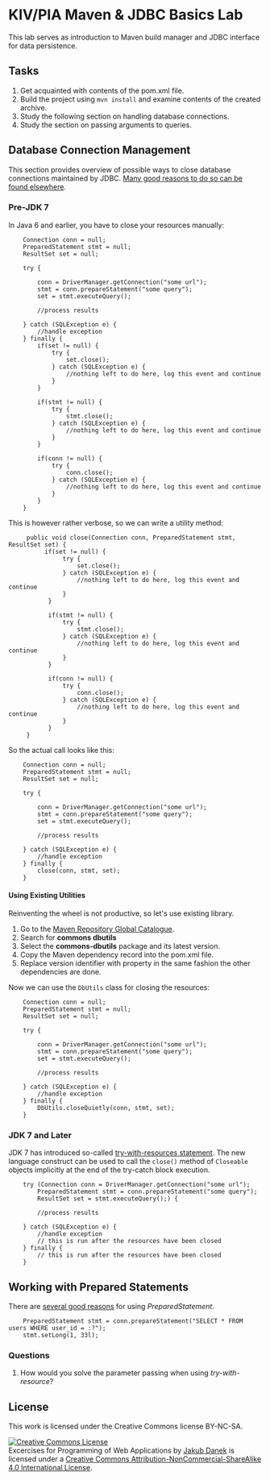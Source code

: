 # KIV/PIA Maven & JDBC Basics Lab 

This lab serves as introduction to Maven build manager and JDBC interface for data persistence.

## Tasks

1. Get acquainted with contents of the pom.xml file.
1. Build the project using ```mvn install``` and examine contents of the created archive.
1. Study the following section on handling database connections.
1. Study the section on passing arguments to queries.

## Database Connection Management

This section provides overview of possible ways to close database connections maintained by JDBC. [Many good reasons
to do so can be found elsewhere](https://www.google.cz/search?q=why+close+database+connection).

### Pre-JDK 7

In Java 6 and earlier, you have to close your resources manually:

        Connection conn = null;
        PreparedStatement stmt = null;
        ResultSet set = null;

        try {

            conn = DriverManager.getConnection("some url");
            stmt = conn.prepareStatement("some query");
            set = stmt.executeQuery();

            //process results

        } catch (SQLException e) {
            //handle exception
        } finally {
            if(set != null) {
                try {
                    set.close();
                } catch (SQLException e) {
                    //nothing left to do here, log this event and continue
                }
            }

            if(stmt != null) {
                try {
                    stmt.close();
                } catch (SQLException e) {
                    //nothing left to do here, log this event and continue
                }
            }

            if(conn != null) {
                try {
                    conn.close();
                } catch (SQLException e) {
                    //nothing left to do here, log this event and continue
                }
            }
        }
        
This is however rather verbose, so we can write a utility method:
         
         public void close(Connection conn, PreparedStatement stmt, ResultSet set) {
              if(set != null) {
                   try {
                       set.close();
                   } catch (SQLException e) {
                       //nothing left to do here, log this event and continue
                   }
               }
   
               if(stmt != null) {
                   try {
                       stmt.close();
                   } catch (SQLException e) {
                       //nothing left to do here, log this event and continue
                   }
               }
   
               if(conn != null) {
                   try {
                       conn.close();
                   } catch (SQLException e) {
                       //nothing left to do here, log this event and continue
                   }
               }
         }
         
So the actual call looks like this:

        Connection conn = null;
        PreparedStatement stmt = null;
        ResultSet set = null;

        try {

            conn = DriverManager.getConnection("some url");
            stmt = conn.prepareStatement("some query");
            set = stmt.executeQuery();

            //process results

        } catch (SQLException e) {
            //handle exception
        } finally {
            close(conn, stmt, set);
        }
        
#### Using Existing Utilities

Reinventing the wheel is not productive, so let's use existing library.

1. Go to the [Maven Repository Global Catalogue](http://mvnrepository.com).
1. Search for **commons dbutils**
1. Select the **commons-dbutils** package and its latest version.
1. Copy the Maven dependency record into the pom.xml file.
1. Replace version identifier with property in the same fashion the other dependencies are done.

Now we can use the ```DbUtils``` class for closing the resources:

        Connection conn = null;
        PreparedStatement stmt = null;
        ResultSet set = null;

        try {

            conn = DriverManager.getConnection("some url");
            stmt = conn.prepareStatement("some query");
            set = stmt.executeQuery();

            //process results

        } catch (SQLException e) {
            //handle exception
        } finally {
            DbUtils.closeQuietly(conn, stmt, set);
        }
        
### JDK 7 and Later
        
JDK 7 has introduced so-called [try-with-resources statement](https://docs.oracle.com/javase/tutorial/essential/exceptions/tryResourceClose.html).
 The new language construct can be used to call the ```close()``` method of ```Closeable``` objects implicitly at the end
 of the try-catch block execution.

        try (Connection conn = DriverManager.getConnection("some url");
            PreparedStatement stmt = conn.prepareStatement("some query");
            ResultSet set = stmt.executeQuery();) {

            //process results

        } catch (SQLException e) {
            //handle exception
            // this is run after the resources have been closed
        } finally {       
            // this is run after the resources have been closed        
        }
        
## Working with Prepared Statements

There are [several good reasons](https://www.google.cz/search?q=why+use+prepared+statements) for using *PreparedStatement*.

        PreparedStatement stmt = conn.prepareStatement("SELECT * FROM users WHERE user_id = :?");
        stmt.setLong(1, 33l);
        
### Questions

1. How would you solve the parameter passing when using *try-with-resource*?

## License

This work is licensed under the Creative Commons license BY-NC-SA.

<a rel="license" href="http://creativecommons.org/licenses/by-nc-sa/4.0/"><img alt="Creative Commons License" style="border-width:0" src="https://i.creativecommons.org/l/by-nc-sa/4.0/88x31.png" /></a><br /><span xmlns:dct="http://purl.org/dc/terms/" property="dct:title">Excercises for Programming of Web Applications</span> by <a xmlns:cc="http://creativecommons.org/ns#" href="http://daneka.org" property="cc:attributionName" rel="cc:attributionURL">Jakub Danek</a> is licensed under a <a rel="license" href="http://creativecommons.org/licenses/by-nc-sa/4.0/">Creative Commons Attribution-NonCommercial-ShareAlike 4.0 International License</a>.